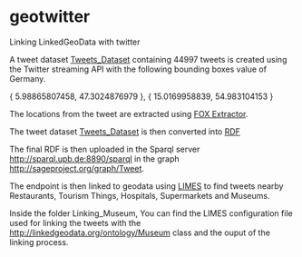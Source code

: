 # geotwitter
Linking LinkedGeoData with twitter

A tweet dataset [Tweets_Dataset](https://github.com/dice-group/geotwitter/blob/master/Tweets_Dataset/)  containing 44997 tweets is created using the Twitter streaming API with the following bounding boxes value of Germany.


{ 5.98865807458, 47.3024876979 }, { 15.0169958839, 54.983104153 }

The locations from the tweet are extracted using [FOX Extractor](http://aksw.org/Projects/FOX.html).

The tweet dataset [Tweets_Dataset](https://github.com/dice-group/geotwitter/blob/master/Tweets_Dataset/) is then converted into  [RDF](https://github.com/dice-group/geotwitter/blob/master/Tweets_RDF.ttl)

The final RDF is then uploaded in the Sparql server http://sparql.upb.de:8890/sparql in the graph http://sageproject.org/graph/Tweet.


The endpoint is then linked to geodata using  [LIMES](http://dice.cs.uni-paderborn.de/projects/active-projects/limes/) to find tweets nearby Restaurants, Tourism Things, Hospitals, Supermarkets and Museums.

Inside the folder Linking_Museum, You can find the LIMES configuration file used for linking the tweets with the http://linkedgeodata.org/ontology/Museum class and the ouput of the linking process. 





